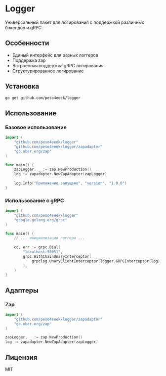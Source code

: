 # Logger

Универсальный пакет для логирования с поддержкой различных бэкендов и gRPC.

## Особенности

- Единый интерфейс для разных логгеров
- Поддержка zap
- Встроенная поддержка gRPC логирования
- Структурированное логирование

## Установка

```bash
go get github.com/peso4eeek/logger
```

## Использование

### Базовое использование

```go
import (
    "github.com/peso4eeek/logger"
    "github.com/peso4eeek/logger/zapadapter"
    "go.uber.org/zap"
)

func main() {
    zapLogger, _ := zap.NewProduction()
    log := zapadapter.NewZapAdapter(zapLogger)
    
    log.Info("Приложение запущено", "version", "1.0.0")
}
```

### Использование с gRPC

```go
import (
    "github.com/peso4eeek/logger"
    "google.golang.org/grpc"
)

func main() {
    // ... инициализация логгера ...
    
    cc, err := grpc.Dial(
        "localhost:50051",
        grpc.WithChainUnaryInterceptor(
            grpclog.UnaryClientInterceptor(logger.GRPCInterceptor(log)),
        ),
    )
}
```

## Адаптеры

### Zap

```go
import (
    "github.com/peso4eeek/logger/zapadapter"
    "go.uber.org/zap"
)

zapLogger, _ := zap.NewProduction()
log := zapadapter.NewZapAdapter(zapLogger)
```

## Лицензия

MIT 